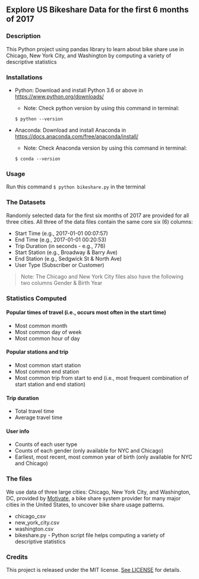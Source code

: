 ## Explore US Bikeshare Data for the first 6 months of 2017
### Description
This Python project using pandas library to learn about bike share use in Chicago, New York City, and Washington by computing a variety of descriptive statistics

### Installations
- Python: Download and install Python 3.6 or above in https://www.python.org/downloads/
    - Note: Check python version by using this command in terminal:
    ```
    $ python --version
    ```

- Anaconda: Download and install Anaconda in https://docs.anaconda.com/free/anaconda/install/
    - Note: Check Anaconda version by using this command in terminal:
    ```
    $ conda --version
    ```

### Usage
Run this command `$ python bikeshare.py` in the terminal

### The Datasets
Randomly selected data for the first six months of 2017 are provided for all three cities. All three of the data files contain the same core six (6) columns:

- Start Time (e.g., 2017-01-01 00:07:57)
- End Time (e.g., 2017-01-01 00:20:53)
- Trip Duration (in seconds - e.g., 776)
- Start Station (e.g., Broadway & Barry Ave)
- End Station (e.g., Sedgwick St & North Ave)
- User Type (Subscriber or Customer)

> Note: The Chicago and New York City files also have the following two columns Gender & Birth Year

### Statistics Computed
#### Popular times of travel (i.e., occurs most often in the start time)
- Most common month
- Most common day of week
- Most common hour of day

#### Popular stations and trip
- Most common start station
- Most common end station
- Most common trip from start to end (i.e., most frequent combination of start station and end station)

#### Trip duration
- Total travel time
- Average travel time

#### User info
- Counts of each user type
- Counts of each gender (only available for NYC and Chicago)
- Earliest, most recent, most common year of birth (only available for NYC and Chicago)

### The files 
We use data of three large cities: Chicago, New York City, and Washington, DC, provided by [Motivate](https://motivateco.com/), a bike share system provider for many major cities in the United States, to uncover bike share usage patterns.
- chicago_csv
- new_york_city.csv
- washington.csv
- bikeshare.py - Python script file helps computing a variety of descriptive statistics


### Credits
This project is released under the MIT license. [See LICENSE](https://github.com/dongan2212/pdsnd_github/blob/master/LICENSE) for details.
